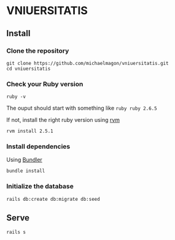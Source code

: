 # VNIUERSITATIS

## Install

### Clone the repository

```shell
git clone https://github.com/michaelmagon/vniuersitatis.git
cd vniuersitatis
```

### Check your Ruby version

```shell
ruby -v
```

The ouput should start with something like `ruby ruby 2.6.5`

If not, install the right ruby version using [rvm](https://rvm.io/)

```shell
rvm install 2.5.1
```

### Install dependencies

Using [Bundler](https://github.com/bundler/bundler)

```shell
bundle install
```

### Initialize the database

```shell
rails db:create db:migrate db:seed
```

## Serve

```shell
rails s
```

